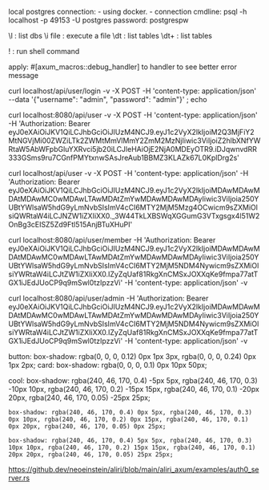 
local postgres connection:
    - using docker.
    - connection cmdline:
        psql -h localhost -p 49153 -U postgres
        password: postgrespw


\l      : list dbs
\i file : execute a file
\dt     : list tables
\dt+    : list tables

\!      : run shell command


apply: #[axum_macros::debug_handler] to handler to see better error message

curl localhost/api/user/login -v -X POST -H 'content-type: application/json' --data '{"username": "admin", "password": "admin"}' ; echo

curl localhost:8080/api/user -v -X POST -H 'content-type: application/json' -H 'Authorization: Bearer eyJ0eXAiOiJKV1QiLCJhbGciOiJIUzM4NCJ9.eyJ1c2VyX2lkIjoiM2Q3MjFiY2MtNGVjMi00ZWZiLTk2ZWMtMmVlMmY2ZmM2MzNjIiwic3ViIjoiZ2hlbXNfYWRtaW5AbWFpbGluYXRvci5jb20iLCJleHAiOjE2NjA0MDEyOTR9.iDJqwnvdRR333GSms9ru7CGnfPMYtxnwSAsJreAub1BBMZ3KLAZk67L0KplDrg2s'

curl localhost/api/user -v -X POST -H 'content-type: application/json' -H 'Authorization: Bearer eyJ0eXAiOiJKV1QiLCJhbGciOiJIUzM4NCJ9.eyJ1c2VyX2lkIjoiMDAwMDAwMDAtMDAwMC0wMDAwLTAwMDAtZmYwMDAwMDAwMDAyIiwic3ViIjoia250YUBtYWlsaW5hdG9yLmNvbSIsImV4cCI6MTY2MjM5Mzg4OCwicm9sZXMiOlsiQWRtaW4iLCJNZW1iZXIiXX0._3W44TkLXBSWqXGGumG3VTxgsgx4l51W2OnBg3cEISZ5Zd9Ftl515AnjBTuXHuPI'

curl localhost:8080/api/user/member -H 'Authorization: Bearer eyJ0eXAiOiJKV1QiLCJhbGciOiJIUzM4NCJ9.eyJ1c2VyX2lkIjoiMDAwMDAwMDAtMDAwMC0wMDAwLTAwMDAtZmYwMDAwMDAwMDAyIiwic3ViIjoia250YUBtYWlsaW5hdG9yLmNvbSIsImV4cCI6MTY2MjM5NDM4Nywicm9sZXMiOlsiYWRtaW4iLCJtZW1iZXIiXX0.IZyZqUaf81RkgXnCMSxJOXXqKe9fmpa77atTGX1iJEdJUoCP9q9mSwl0tzIpzzVi' -H 'content-type: application/json' -v

curl localhost:8080/api/user/admin -H 'Authorization: Bearer eyJ0eXAiOiJKV1QiLCJhbGciOiJIUzM4NCJ9.eyJ1c2VyX2lkIjoiMDAwMDAwMDAtMDAwMC0wMDAwLTAwMDAtZmYwMDAwMDAwMDAyIiwic3ViIjoia250YUBtYWlsaW5hdG9yLmNvbSIsImV4cCI6MTY2MjM5NDM4Nywicm9sZXMiOlsiYWRtaW4iLCJtZW1iZXIiXX0.IZyZqUaf81RkgXnCMSxJOXXqKe9fmpa77atTGX1iJEdJUoCP9q9mSwl0tzIpzzVi' -H 'content-type: application/json' -v

button: box-shadow: rgba(0, 0, 0, 0.12) 0px 1px 3px, rgba(0, 0, 0, 0.24) 0px 1px 2px;
card: box-shadow: rgba(0, 0, 0, 0.1) 0px 10px 50px;

cool:
    box-shadow: rgba(240, 46, 170, 0.4) -5px 5px, rgba(240, 46, 170, 0.3) -10px 10px, rgba(240, 46, 170, 0.2) -15px 15px, rgba(240, 46, 170, 0.1) -20px 20px, rgba(240, 46, 170, 0.05) -25px 25px;

    box-shadow: rgba(240, 46, 170, 0.4) 0px 5px, rgba(240, 46, 170, 0.3) 0px 10px, rgba(240, 46, 170, 0.2) 0px 15px, rgba(240, 46, 170, 0.1) 0px 20px, rgba(240, 46, 170, 0.05) 0px 25px;

    box-shadow: rgba(240, 46, 170, 0.4) 5px 5px, rgba(240, 46, 170, 0.3) 10px 10px, rgba(240, 46, 170, 0.2) 15px 15px, rgba(240, 46, 170, 0.1) 20px 20px, rgba(240, 46, 170, 0.05) 25px 25px;


https://github.dev/neoeinstein/aliri/blob/main/aliri_axum/examples/auth0_server.rs